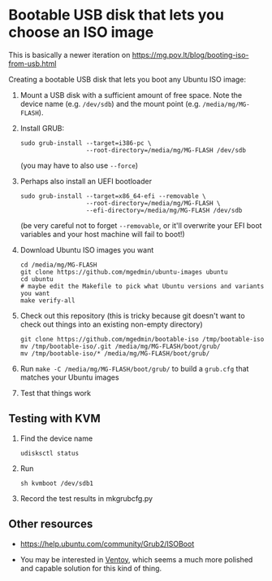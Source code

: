 Bootable USB disk that lets you choose an ISO image
===================================================

This is basically a newer iteration on
https://mg.pov.lt/blog/booting-iso-from-usb.html

Creating a bootable USB disk that lets you boot any Ubuntu ISO image:

1. Mount a USB disk with a sufficient amount of free space.  Note the device
   name (e.g. `/dev/sdb`) and the mount point (e.g. `/media/mg/MG-FLASH`).

2. Install GRUB:

    ```
    sudo grub-install --target=i386-pc \
                      --root-directory=/media/mg/MG-FLASH /dev/sdb
    ```

   (you may have to also use `--force`)

3. Perhaps also install an UEFI bootloader

    ```
    sudo grub-install --target=x86_64-efi --removable \
                      --root-directory=/media/mg/MG-FLASH \
                      --efi-directory=/media/mg/MG-FLASH /dev/sdb
    ```

   (be very careful not to forget `--removable`, or it'll overwrite your EFI
   boot variables and your host machine will fail to boot!)

4. Download Ubuntu ISO images you want

    ```
    cd /media/mg/MG-FLASH
    git clone https://github.com/mgedmin/ubuntu-images ubuntu
    cd ubuntu
    # maybe edit the Makefile to pick what Ubuntu versions and variants you want
    make verify-all
    ```

5. Check out this repository (this is tricky because git doesn't want to check
   out things into an existing non-empty directory)

    ```
    git clone https://github.com/mgedmin/bootable-iso /tmp/bootable-iso
    mv /tmp/bootable-iso/.git /media/mg/MG-FLASH/boot/grub/
    mv /tmp/bootable-iso/* /media/mg/MG-FLASH/boot/grub/
    ```

6. Run `make -C /media/mg/MG-FLASH/boot/grub/` to build a `grub.cfg` that
   matches your Ubuntu images

7. Test that things work


Testing with KVM
----------------

1. Find the device name

    ```
    udisksctl status
    ```

2. Run

    ```
    sh kvmboot /dev/sdb1
    ```

3. Record the test results in mkgrubcfg.py


Other resources
---------------

- https://help.ubuntu.com/community/Grub2/ISOBoot

- You may be interested in [Ventoy](https://www.ventoy.net/), which seems a
  much more polished and capable solution for this kind of thing.
